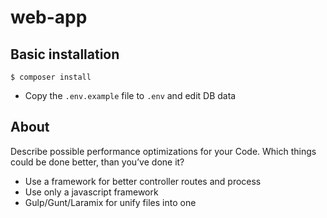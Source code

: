 # web-app

## Basic installation ##

```shell
$ composer install
```
* Copy the `.env.example` file to `.env` and edit DB data

## About

Describe possible performance optimizations for your Code.
Which things could be done better, than you’ve done it?

- Use a framework for better controller routes and process
- Use only a javascript framework
- Gulp/Gunt/Laramix for unify files into one
